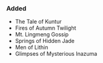 ### Added

- The Tale of Kuntur
- Fires of Autumn Twilight
- Mt. Lingmeng Gossip
- Springs of Hidden Jade
- Men of Lithin
- Glimpses of Mysterious Inazuma

